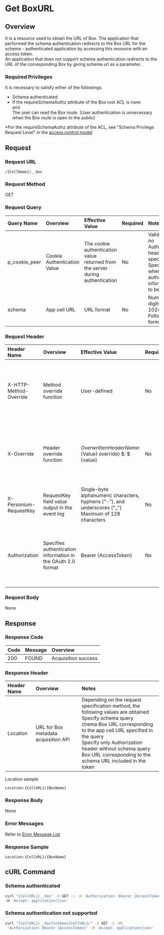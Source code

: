 # Get BoxURL

## Overview

It is a resource used to obtain the URL of Box. The application that performed the schema authentication redirects to the Box URL for the schema - authenticated application by accessing this resource with an access token.  
An application that does not support schema authentication redirects to the URL of the corresponding Box by giving schema url as a parameter.

### Required Privileges

It is necessary to satisfy either of the followings.

* Schema authenticated
* If the requireSchemaAuthz attribute of the Box root ACL is none  
and  
The user can read the Box route. (User authentication is unnecessary when the Box route is open to the public)

\*For the requireSchemaAuthz attribute of the ACL, see "Schema Privilege Request Level" in the [access control model](006_Access_Control.md).


## Request

### Request URL

```
/{CellName}/__box
```

### Request Method

GET

### Request Query

|Query Name|Overview|Effective Value|Required|Notes|
|:--|:--|:--|:--|:--|
|p_cookie_peer|Cookie Authentication Value|The cookie authentication value returned from the server during authentication|No|Valid only if no Authorization header specified<br>Specify this when cookie authentication information is to be used|
|schema|App cell URL|URL format|No|Number of digits: 1-1024<br>Follow URI format|

### Request Header

|Header Name|Overview|Effective Value|Required|Notes|
|:--|:--|:--|:--|:--|
|X-HTTP-Method-Override|Method override function|User-defined|No|If you specify this value when requesting with the POST method, the specified value will be used as a method.|
|X-Override|Header override function|${OverwrittenHeaderName}:${Value} override} $: $ {value}|No|Overwrite normal HTTP header value. To overwrite multiple headers, specify multiple X-Override headers.|
|X-Personium-RequestKey|RequestKey field value output in the event log|Single-byte alphanumeric characters, hyphens ("-"), and underscores ("_")<br>Maximum of 128 characters|No||
|Authorization|Specifies authentication information in the OAuth 2.0 format|Bearer {AccessToken}|No|* Authentication tokens are the tokens acquired using the Authentication Token Acquisition API|

### Request Body

None


## Response

### Response Code

|Code|Message|Overview|
|:--|:--|:--|
|200|FOUND|Acquisition success|

### Response Header

|Header Name|Overview|Notes|
|:--|:--|:--|
|Location|URL for Box metadata acquisition API|Depending on the request specification method, the following values are obtained<br>Specify schema query<br>chema Box URL corresponding to the app cell URL specified in the query<br>Specify only Authorization header without schema query<br>Box URL corresponding to the schema URL included in the token|

Location sample

```
Location:{CellURL}/{BoxName}
```

### Response Body

None

### Error Messages

Refer to [Error Message List](004_Error_Messages.md)

### Response Sample

```
Location:{CellURL}/{BoxName}
```


## cURL Command

### Schema authenticated

```sh
curl "{CellURL}/__box" -X GET -i -H 'Authorization: Bearer {AccessToken}' \
-H 'Accept: application/json'
```

### Schema authentication not supported

```sh
curl "{CellURL}/__box?schema={CellURL}/" -X GET -i -H\
 'Authorization: Bearer {AccessToken}' -H 'Accept: application/json'
```

